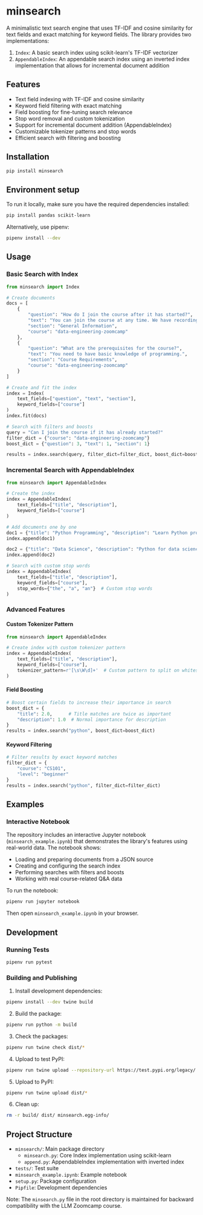 # minsearch

A minimalistic text search engine that uses TF-IDF and cosine similarity for text fields and exact matching for keyword fields. The library provides two implementations:

1. `Index`: A basic search index using scikit-learn's TF-IDF vectorizer
2. `AppendableIndex`: An appendable search index using an inverted index implementation that allows for incremental document addition

## Features

- Text field indexing with TF-IDF and cosine similarity
- Keyword field filtering with exact matching
- Field boosting for fine-tuning search relevance
- Stop word removal and custom tokenization
- Support for incremental document addition (AppendableIndex)
- Customizable tokenizer patterns and stop words
- Efficient search with filtering and boosting

## Installation 

```bash
pip install minsearch
```

## Environment setup

To run it locally, make sure you have the required dependencies installed:

```bash
pip install pandas scikit-learn
```

Alternatively, use pipenv:

```bash
pipenv install --dev
```

## Usage

### Basic Search with Index

```python
from minsearch import Index

# Create documents
docs = [
    {
        "question": "How do I join the course after it has started?",
        "text": "You can join the course at any time. We have recordings available.",
        "section": "General Information",
        "course": "data-engineering-zoomcamp"
    },
    {
        "question": "What are the prerequisites for the course?",
        "text": "You need to have basic knowledge of programming.",
        "section": "Course Requirements",
        "course": "data-engineering-zoomcamp"
    }
]

# Create and fit the index
index = Index(
    text_fields=["question", "text", "section"],
    keyword_fields=["course"]
)
index.fit(docs)

# Search with filters and boosts
query = "Can I join the course if it has already started?"
filter_dict = {"course": "data-engineering-zoomcamp"}
boost_dict = {"question": 3, "text": 1, "section": 1}

results = index.search(query, filter_dict=filter_dict, boost_dict=boost_dict)
```

### Incremental Search with AppendableIndex

```python
from minsearch import AppendableIndex

# Create the index
index = AppendableIndex(
    text_fields=["title", "description"],
    keyword_fields=["course"]
)

# Add documents one by one
doc1 = {"title": "Python Programming", "description": "Learn Python programming", "course": "CS101"}
index.append(doc1)

doc2 = {"title": "Data Science", "description": "Python for data science", "course": "CS102"}
index.append(doc2)

# Search with custom stop words
index = AppendableIndex(
    text_fields=["title", "description"],
    keyword_fields=["course"],
    stop_words={"the", "a", "an"}  # Custom stop words
)
```

### Advanced Features

#### Custom Tokenizer Pattern

```python
from minsearch import AppendableIndex

# Create index with custom tokenizer pattern
index = AppendableIndex(
    text_fields=["title", "description"],
    keyword_fields=["course"],
    tokenizer_pattern=r'[\s\W\d]+'  # Custom pattern to split on whitespace, non-word chars, and digits
)
```

#### Field Boosting

```python
# Boost certain fields to increase their importance in search
boost_dict = {
    "title": 2.0,      # Title matches are twice as important
    "description": 1.0  # Normal importance for description
}
results = index.search("python", boost_dict=boost_dict)
```

#### Keyword Filtering

```python
# Filter results by exact keyword matches
filter_dict = {
    "course": "CS101",
    "level": "beginner"
}
results = index.search("python", filter_dict=filter_dict)
```

## Examples

### Interactive Notebook

The repository includes an interactive Jupyter notebook (`minsearch_example.ipynb`) that demonstrates the library's features using real-world data. The notebook shows:

- Loading and preparing documents from a JSON source
- Creating and configuring the search index
- Performing searches with filters and boosts
- Working with real course-related Q&A data

To run the notebook:

```bash
pipenv run jupyter notebook
```

Then open `minsearch_example.ipynb` in your browser.

## Development

### Running Tests

```bash
pipenv run pytest
```

### Building and Publishing

1. Install development dependencies:
```bash
pipenv install --dev twine build
```

2. Build the package:
```bash
pipenv run python -m build
```

3. Check the packages:
```bash
pipenv run twine check dist/*
```

4. Upload to test PyPI:
```bash
pipenv run twine upload --repository-url https://test.pypi.org/legacy/ dist/*
```

5. Upload to PyPI:
```bash
pipenv run twine upload dist/*
```

6. Clean up:
```bash
rm -r build/ dist/ minsearch.egg-info/
```

## Project Structure

- `minsearch/`: Main package directory
  - `minsearch.py`: Core Index implementation using scikit-learn
  - `append.py`: AppendableIndex implementation with inverted index
- `tests/`: Test suite
- `minsearch_example.ipynb`: Example notebook
- `setup.py`: Package configuration
- `Pipfile`: Development dependencies

Note: The `minsearch.py` file in the root directory is maintained for backward compatibility with the LLM Zoomcamp course.